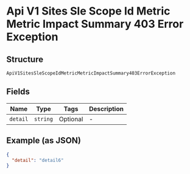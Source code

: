 
# Api V1 Sites Sle Scope Id Metric Metric Impact Summary 403 Error Exception

## Structure

`ApiV1SitesSleScopeIdMetricMetricImpactSummary403ErrorException`

## Fields

| Name | Type | Tags | Description |
|  --- | --- | --- | --- |
| `detail` | `string` | Optional | - |

## Example (as JSON)

```json
{
  "detail": "detail6"
}
```

